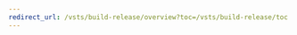 ```yaml
---
redirect_url: /vsts/build-release/overview?toc=/vsts/build-release/toc.json&bc=/vsts/build-release/breadcrumb/toc.json
---
```

